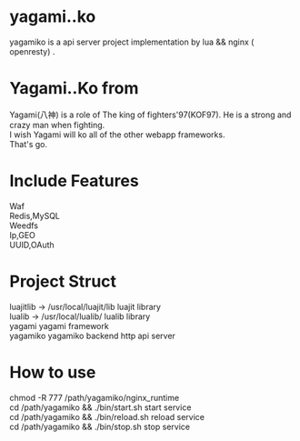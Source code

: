 yagami..ko
========

yagamiko is a api server project implementation by lua &amp;&amp; nginx ( openresty) .


Yagami..Ko from
=======
Yagami(八神) is a role of The king of fighters'97(KOF97). He is a strong and crazy man when fighting.<br />
I wish Yagami will ko all of the other webapp frameworks.<br />
That's go.<br>

Include Features
========
Waf<br />
Redis,MySQL<br />
Weedfs<br />
Ip,GEO <br />
UUID,OAuth<br />

Project Struct
========
luajitlib -> /usr/local/luajit/lib     luajit library <br />
lualib -> /usr/local/lualib/           lualib library <br />
yagami                                 yagami framework <br />
yagamiko                               yagamiko backend http api server <br />


How to use
========
chmod -R 777 /path/yagamiko/nginx_runtime <br />
cd /path/yagamiko && ./bin/start.sh    start service <br />
cd /path/yagamiko && ./bin/reload.sh   reload service <br />
cd /path/yagamiko && ./bin/stop.sh     stop service    <br />



  




